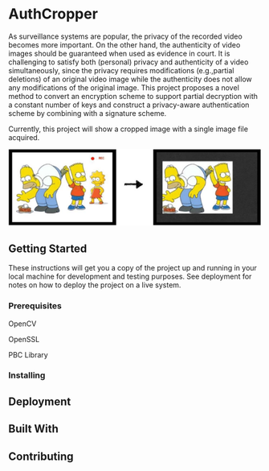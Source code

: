 # AuthCropper
As surveillance systems are popular, the privacy of the recorded video becomes more important. On the other hand, the authenticity of video images should be guaranteed when used as evidence in court. It is challenging to satisfy both (personal) privacy and authenticity of a video simultaneously, since the privacy requires modifications (e.g.,partial deletions) of an original video image while the authenticity does not allow any modifications of the original image. This project proposes a novel method to convert an encryption scheme to support partial decryption with a constant number of keys and construct a privacy-aware authentication scheme by combining with a signature scheme.

Currently, this project will show a cropped image with a single image file acquired.

![AuthCropper Example](images/AuthCropperExample.PNG)

## Getting Started

These instructions will get you a copy of the project up and running in your local machine for development and testing purposes. See deployment for notes on how to deploy the project on a live system.

### Prerequisites

OpenCV

OpenSSL

PBC Library

### Installing

## Deployment

## Built With

## Contributing